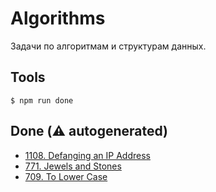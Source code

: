 # Algorithms

Задачи по алгоритмам и структурам данных.

## Tools

```
$ npm run done
```

## Done (⚠️ autogenerated)
- <a href="https://leetcode.com/problems/defanging-an-ip-address/">1108. Defanging an IP Address</a>
- <a href="https://leetcode.com/problems/jewels-and-stones/">771. Jewels and Stones</a>
- <a href="https://leetcode.com/problems/to-lower-case/">709. To Lower Case</a>
